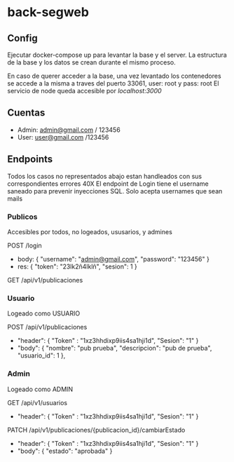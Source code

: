 # back-segweb



## Config

Ejecutar docker-compose up para levantar la base y el server. La estructura de la base y los datos se crean durante el mismo proceso.

En caso de querer acceder a la base, una vez levantado los contenedores se accede a la misma a traves del puerto 33061, user: root y pass: root
El servicio de node queda accesible por *localhost:3000*

## Cuentas

- Admin: admin@gmail.com / 123456
- User: user@gmail.com /123456

## Endpoints
Todos los casos no representados abajo estan handleados con sus correspondientes errores 40X 
El endpoint de Login tiene el username saneado para prevenir inyecciones SQL. Solo acepta usernames que sean mails

### Publicos
Accesibles por todos, no logeados, ususarios, y admines

POST /login 
- body: { "username": "admin@gmail.com", "password": "123456" }
- res: { "token": "23lk2ñ4lklñ", "sesion": 1 }

GET /api/v1/publicaciones 



### Usuario
Logeado como USUARIO

POST /api/v1/publicaciones 
- "header": { "Token" : "1xz3hhdixp9iis4sa1hji1d", "Sesion": "1" }
- "body": { "nombre": "pub prueba", "descripcion": "pub de prueba", "usuario_id": 1 },

### Admin
Logeado como ADMIN

GET /api/v1/usuarios
- "header": { "Token" : "1xz3hhdixp9iis4sa1hji1d", "Sesion": "1" }

PATCH /api/v1/publicaciones/{publicacion_id}/cambiarEstado
- "header": { "Token" : "1xz3hhdixp9iis4sa1hji1d", "Sesion": "1" }
- "body": { "estado": "aprobada" }

